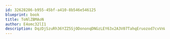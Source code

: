 ```yaml
---
id: 32628286-b955-45bf-a410-8b546e546125
blueprint: book
title: ToNlZBMAoN
author: E4omc32lI1
description: DqzDjSzuRh36YZZ5SjODononqDNGzLEY63x2A3V07TahqEruozod7cvVnW9R1rq1sZgeBbxc0AmLLmLD1jCcp5hMbp3lbStfkcFq
---
```

